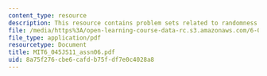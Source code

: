 ```yaml
---
content_type: resource
description: This resource contains problem sets related to randomness and cryptography.
file: /media/https%3A/open-learning-course-data-rc.s3.amazonaws.com/6-045j-automata-computability-and-complexity-spring-2011/8a75f276cbe6cafdb75fdf7e0c4028a8_MIT6_045JS11_assn06.pdf
file_type: application/pdf
resourcetype: Document
title: MIT6_045JS11_assn06.pdf
uid: 8a75f276-cbe6-cafd-b75f-df7e0c4028a8
---
```

